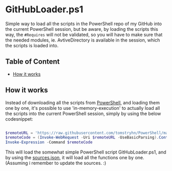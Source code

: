 # GitHubLoader.ps1

Simple way to load all the scripts in the PowerShell repo of my GitHub into the current PowerShell session, but be aware, by loading the scripts this way, the `#Requires` will not be validated, so you will have to make sure that the needed modules, ie. AvtiveDirectory is available in the session, which the scripts is loaded into. 

## Table of Content

  - [How it works](#how-it-works)

## How it works

Instead of downloading all the scripts from [PowerShell](https://github.com/tomstryhn/PowerShell/), and loading them one by one, it's possible to use 'in-memory-execution' to actually load all the scripts into the current PowerShell session, simply by using the below codesnippet:

```PowerShell

$remoteURL = 'https://raw.githubusercontent.com/tomstryhn/PowerShell/main/GitHub/GitHubLoader/GitHubLoader.ps1'       
$remoteCode = (Invoke-WebRequest -Uri $remoteURL -UseBasicParsing).Content
Invoke-Expression -Command $remoteCode

```

This will load the somewhat simple PowerShell script GitHubLoader.ps1, and by using the [sources.json](https://raw.githubusercontent.com/tomstryhn/PowerShell/main/GitHub/GitHubLoader/sources.json), it will load all the functions one by one. (Assuming i remember to update the sources. :)
